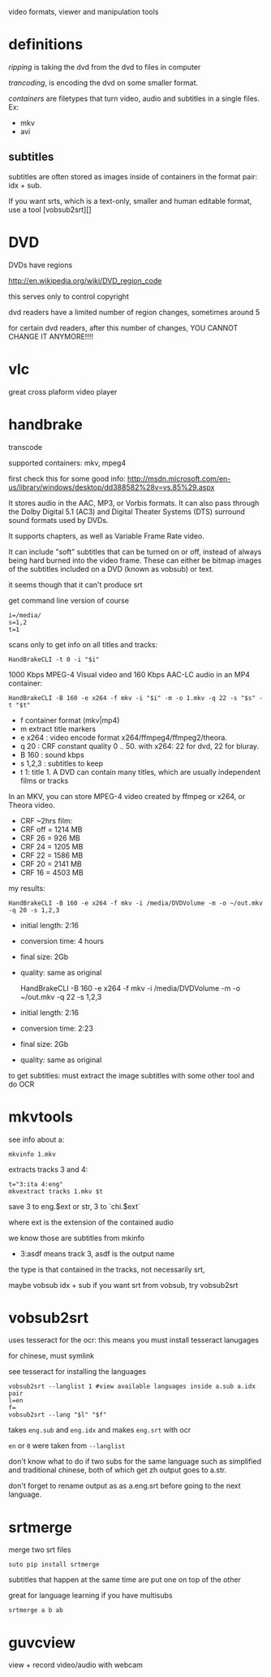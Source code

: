 video formats, viewer and manipulation tools

# definitions

*ripping* is taking the dvd from the dvd to files in computer

*trancoding*, is encoding the dvd on some smaller format.

*containers* are filetypes that turn video, audio and subtitles in a single files. Ex:

- mkv
- avi

## subtitles

subtitles are often stored as images inside of containers in the format pair: idx + sub.

If you want srts, which is a text-only, smaller and human editable format, use a tool [vobsub2srt][]

# DVD

DVDs have regions

http://en.wikipedia.org/wiki/DVD_region_code

this serves only to control copyright

dvd readers have a limited number of region changes, sometimes around 5

for certain dvd readers, after this number of changes, YOU CANNOT CHANGE IT ANYMORE!!!!

# vlc

great cross plaform video player

# handbrake

transcode

supported containers: mkv, mpeg4

first check this for some good info: <http://msdn.microsoft.com/en-us/library/windows/desktop/dd388582%28v=vs.85%29.aspx>

It stores audio in the AAC, MP3, or Vorbis formats. It can also pass through the Dolby Digital 5.1 (AC3) and Digital Theater Systems (DTS) surround sound formats used by DVDs.

It supports chapters, as well as Variable Frame Rate video.

It can include "soft" subtitles that can be turned on or off, instead of always being hard burned into the video frame. These can either be bitmap images of the subtitles included on a DVD (known as vobsub) or text.

it seems though that it can't produce srt

get command line version of course

    i=/media/
    s=1,2
    t=1

scans only to get info on all titles and tracks:

    HandBrakeCLI -t 0 -i "$i"

1000 Kbps MPEG-4 Visual video and 160 Kbps AAC-LC audio in an MP4 container:

    HandBrakeCLI -B 160 -e x264 -f mkv -i "$i" -m -o 1.mkv -q 22 -s "$s" -t "$t"

- f container format (mkv|mp4)
- m extract title markers
- e x264 : video encode format x264/ffmpeg4/ffmpeg2/theora.
- q 20 : CRF constant quality 0 .. 50. with x264: 22 for dvd, 22 for bluray.
- B 160 : sound kbps
- s 1,2,3 : subtitles to keep
- t 1: title 1. A DVD can contain many titles, which are usually independent films or tracks

In an MKV, you can store MPEG-4 video created by ffmpeg or x264, or Theora video.

- CRF ~2hrs film:
- CRF off = 1214 MB
- CRF 26 = 926 MB
- CRF 24 = 1205 MB
- CRF 22 = 1586 MB
- CRF 20 = 2141 MB
- CRF 16 = 4503 MB

my results:

    HandBrakeCLI -B 160 -e x264 -f mkv -i /media/DVDVolume -m -o ~/out.mkv -q 20 -s 1,2,3

- initial length: 2:16
- conversion time: 4 hours
- final size: 2Gb
- quality: same as original

    HandBrakeCLI -B 160 -e x264 -f mkv -i /media/DVDVolume -m -o ~/out.mkv -q 22 -s 1,2,3

- initial length: 2:16
- conversion time: 2:23
- final size: 2Gb
- quality: same as original

to get subtitles: must extract the image subtitles with some other tool and do OCR

# mkvtools

see info about a:

    mkvinfo 1.mkv

extracts tracks 3 and 4:

    t="3:ita 4:eng"
    mkvextract tracks 1.mkv $t

save 3 to eng.$ext or str, 3 to `chi.$ext`

where ext is the extension of the contained audio

we know those are subtitles from mkinfo

- 3:asdf means track 3, asdf is the output name

the type is that contained in the tracks, not necessarily srt,

maybe vobsub idx + sub if you want srt from vobsub, try vobsub2srt

# vobsub2srt

uses tesseract for the ocr: this means you must install tesseract lanugages

for chinese, must symlink

see tesseract for installing the languages

    vobsub2srt --langlist 1 #view available languages inside a.sub a.idx pair
    l=en
    f=
    vobsub2srt --lang "$l" "$f"

takes `eng.sub` and `eng.idx` and makes `eng.srt` with ocr

`en` or `0` were taken from `--langlist`

don't know what to do if two subs for the same language such as
    simplified and traditional chinese, both of which get zh
output goes to a.str.

don't forget to rename output as as a.eng.srt before going to the next language.

# srtmerge

merge two srt files

    suto pip install srtmerge

subtitles that happen at the same time are put one on top of the other

great for language learning if you have multisubs

    srtmerge a b ab

# guvcview

view + record video/audio with webcam
